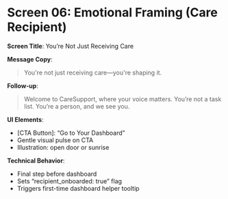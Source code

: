 # Screen 06: Emotional Framing (Care Recipient)

**Screen Title**: You’re Not Just Receiving Care

**Message Copy**:
> You're not just receiving care—you're shaping it.

**Follow-up**:
> Welcome to CareSupport, where your voice matters.
> You’re not a task list. You’re a person, and we see you.

**UI Elements**:
- [CTA Button]: “Go to Your Dashboard”
- Gentle visual pulse on CTA
- Illustration: open door or sunrise

**Technical Behavior**:
- Final step before dashboard
- Sets “recipient_onboarded: true” flag
- Triggers first-time dashboard helper tooltip
